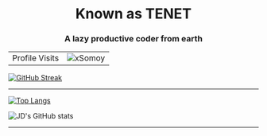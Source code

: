 <h1 align="center">Known as TENET</h1>
<h3 align="center">A lazy productive coder from earth</h3>


<!-- visitor counter -->
<table aligh="center">
  <tr>
    <td>Profile Visits</td>
    <td><img src="https://profile-counter.glitch.me/xsomoy/count.svg" alt="xSomoy" /></td>
  </tr>
</table>

<!-- Streak -->

[![GitHub Streak](https://github-readme-streak-stats.herokuapp.com?user=xSomoy&theme=github-dark&hide_border=true&fire=DD2727)](https://git.io/streak-stats)
<!-- https://git.io/streak-stats -->
<!-- https://git.io/streak-stats -->
<!-- ***[Streak](https://github-readme-streak-stats.herokuapp.com?user=xSomoy&theme=github-dark&hide_border=true&fire=DD2727)*** -->
---


<!-- Stats  -->
  
[![Top Langs](https://github-readme-stats.vercel.app/api/top-langs/?username=xSomoy&hide_progress=false&layout=compact&langs_count=5&theme=blue-green)](https://github.com/anuraghazra/github-readme-stats)

![JD's GitHub stats](https://github-readme-stats.vercel.app/api?username=xSomoy&count_private=true&show_icons=true&theme=blue-green)

---

<!-- asdasd -->

